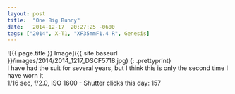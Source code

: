 ```yaml
---
layout: post
title:  "One Big Bunny"
date:   2014-12-17  20:27:25 -0600
tags: ["2014", X-T1, "XF35mmF1.4 R", Genesis]
---
```

![{{ page.title }} Image]({{ site.baseurl }}/images/2014/2014_1217_DSCF5718.jpg)
{: .prettyprint}  
I have had the suit for several years, but I think this is only the second time I have worn it  
1/16 sec, f/2.0, ISO 1600 - Shutter clicks this day: 157
